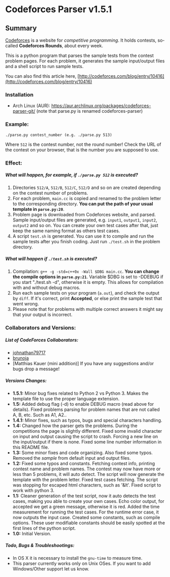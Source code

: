 Codeforces Parser v1.5.1
=================

Summary
-------

[Codeforces](http://codeforces.com/) is a website for _competitive programming_. It holds contests, so-called **Codeforces Rounds**, about every week.

This is a python program that parses the sample tests from the contest problem pages. For each problem, it generates the sample input/output files and a shell script to run sample tests.

You can also find this article here, [http://codeforces.com/blog/entry/10416](http://codeforces.com/blog/entry/10416)

### Installation

 * Arch Linux (AUR): https://aur.archlinux.org/packages/codeforces-parser-git/ (note that parse.py is renamed codeforces-parser)

### Example:
`./parse.py contest_number (e.g. ./parse.py 513)`

Where `512` is the contest number, not the round number! Check the URL of the contest on your browser, that is the number you are supposed to use.

### Effect:

##### What will happen, for example, if `./parse.py 512` is executed?

1. Directories `512/A`, `512/B`, `512/C`, `512/D` and so on are created depending on the contest number of problems.
2. For each problem, `main.cc` is copied and renamed to the problem letter to the corresponding directory. **You can put the path of your usual template in `parse.py:20`**.
3. Problem page is downloaded from Codeforces website, and parsed. Sample input/output files are generated, e.g. `input1`, `output1`, `input2`, `output2` and so on. You can create your own test cases after that, just keep the same naming format as others test cases.
4. A script `test.sh` is generated. You can use it to compile and run the sample tests after you finish coding. Just run `./test.sh` in the problem directory.

##### What will happen if `./test.sh` is executed?

1. Compilation: `g++ -g -std=c++0x -Wall $DBG main.cc`. **You can change the compile options in `parse.py:21`**. Variable $DBG is set to -DDEBUG if you start "./test.sh -d", otherwise it is empty. This allows for compilation with and without debug macros.
2. Run each sample tests on your program (`a.out`), and check the output by `diff`. If it's correct, print **Accepted**, or else print the sample test that went wrong.
3. Please note that for problems with multiple correct answers it might say that your output is incorrect.

### Collaborators and Versions:

##### List of CodeForces Collaborators:
+ [johnathan79717](http://codeforces.com/profile/johnathan79717)
+ [brunoja](http://codeforces.com/profile/brunoja)
+ [Matthias Kauer (mini addition)]
If you have any suggestions and/or bugs drop a message!

##### Versions Changes:
+ **1.5.1:**
Minor bug fixes related to Python 2 vs Python 3.
Makes the template file to use the proper language extension.
+ **1.5:**
Added debug flag (-d) to enable DEBUG macro (read above for details).
Fixed problems parsing for problem names that are not called A, B, etc. Such as A1, A2..
+ **1.4.1:**
Minor fixes, such as typos, bugs and special characters handling.
+ **1.4:**
Changed how the parser gets the problems. During the competitions the page is slightly different.
Fixed some invalid character on input and output causing the script to crash.
Forcing a new line on the input/output if there is none.
Fixed some line number information in this README file.
+ **1.3:**
Some minor fixes and code organizing. Also fixed some typos.
Removed the _sample_ from default input and output files.
+ **1.2:**
Fixed some typos and constants. 
Fetching contest info, printing contest name and problem names. 
The contest may now have more or less than 5 problems, it will auto detect.
The script will now generate the template with the problem letter.
Fixed test cases fetching. The script was stopping for escaped html characters, such as '&lt'.
Fixed script to work with python 3.
+ **1.1:**
Cleaner generation of the test script, now it auto detects the test cases, making you able to create your own cases.
Echo color output, for accepted we get a green message, otherwise it is red.
Added the time measurement for running the test cases.
For the runtime error case, it now outputs the input case.
Created some constants, such as compile options. These user modifiable constants should be easily spotted at the first lines of the python script.
+ **1.0:** Initial Version.

##### Todo, Bugs & Troubleshootings:

+ In OS X it is necessary to install the `gnu-time` to measure time.
+ This parser currently works only on Unix OSes. If you want to add Windows/Other support let us know.
